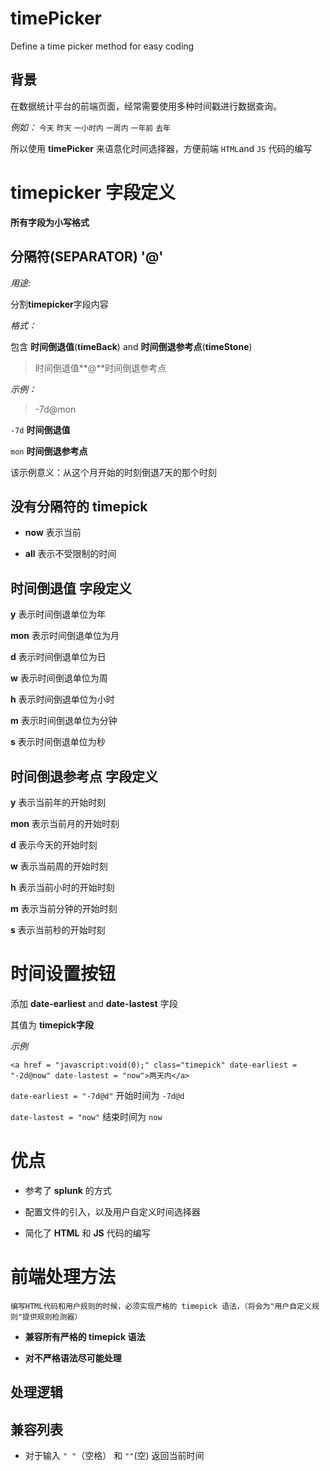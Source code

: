 # timePicker #
Define a time picker method for easy coding

## 背景 ##
在数据统计平台的前端页面，经常需要使用多种时间戳进行数据查询。

*例如：* `今天` `昨天` `一小时内` `一周内` `一年前` `去年`

所以使用 **timePicker** 来语意化时间选择器，方便前端 `HTML`and `JS` 代码的编写

# timepicker 字段定义 #

**所有字段为小写格式**

## 分隔符(**SEPARATOR**) '@'

*用途:*

分割**timepicker**字段内容

*格式：*

包含 **时间倒退值**(**timeBack**) and **时间倒退参考点**(**timeStone**)

> 时间倒退值**@**时间倒退参考点

*示例：* 

> -7d@mon

`-7d` **时间倒退值**

`mon` **时间倒退参考点**

该示例意义：从这个月开始的时刻倒退7天的那个时刻

## 没有分隔符的 timepick ##

* **now** 表示当前

* **all** 表示不受限制的时间

## 时间倒退值 字段定义 ##

**y** 表示时间倒退单位为年

**mon** 表示时间倒退单位为月

**d** 表示时间倒退单位为日

**w** 表示时间倒退单位为周

**h** 表示时间倒退单位为小时

**m** 表示时间倒退单位为分钟

**s** 表示时间倒退单位为秒

## 时间倒退参考点 字段定义 ##

**y** 表示当前年的开始时刻

**mon** 表示当前月的开始时刻

**d** 表示今天的开始时刻

**w** 表示当前周的开始时刻

**h** 表示当前小时的开始时刻

**m** 表示当前分钟的开始时刻

**s** 表示当前秒的开始时刻

# 时间设置按钮 #

添加 **date-earliest** and **date-lastest** 字段

其值为 **timepick字段**

*示例*
    
    <a href = "javascript:void(0);" class="timepick" date-earliest = "-2d@now" date-lastest = "now">两天内</a>

`date-earliest = "-7d@d"` 开始时间为 `-7d@d`

`date-lastest = "now"` 结束时间为 `now`

# 优点 #

* 参考了 **splunk** 的方式

* 配置文件的引入，以及用户自定义时间选择器

* 简化了 **HTML** 和 **JS** 代码的编写

# 前端处理方法 #

    编写HTML代码和用户规则的时候，必须实现严格的 timepick 语法，（将会为"用户自定义规则"提供规则检测器）

* **兼容所有严格的 timepick 语法**

* **对不严格语法尽可能处理**


## 处理逻辑 ##

## 兼容列表 ##

* 对于输入 `" "`（空格） 和 `""`(空) 返回当前时间

